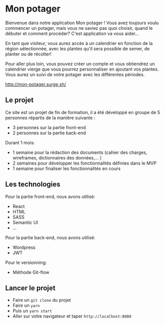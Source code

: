 Mon potager
===============

Bienvenue dans notre application Mon potager !
Vous avez toujours voulu commencer un potager, mais vous ne saviez pas quoi choisir, quand le débuter et comment procéder?
C'est application va vous aider...

En tant que visiteur, vous aurez accès à un calendrier en fonction de la région sélectionnée, avec les plantes qu'il sera possible de semer, de planter ou de récolter!

Pour aller plus loin, vous pouvez créer un compte et vous obtiendrez un calendrier vierge que vous pourrez personnaliser en ajoutant vos plantes. Vous aurez un suivi de votre potager avec les différentes périodes.

http://mon-potager.surge.sh/

Le projet
--------------------
Ce site est un projet de fin de formation, il a été développé en groupe de 5 personnes répartis de la manière suivante :

- 3 personnes sur la partie front-end
- 2 personnes sur la partie back-end

Durant 1 mois:

- 1 semaine pour la rédaction des documents (cahier des charges, wireframes, dictionnaires des données,... )
- 2 semaines pour développer les fonctionnalités définies dans le MVP
- 1 semaine pour finaliser les fonctionnalités en cours

Les technologies
--------------------

Pour la partie front-end, nous avons utilisé:

- React
- HTML
- SASS
- Semantic UI
- ...
  
Pour la partie back-end, nous avons utilisé:

- Wordpress
- JWT

Pour le versionning:

- Méthode Git-flow

Lancer le projet
--------------------

- Faire un `git clone` du projet
- Faire un `yarn`
- Puis un `yarn start`
- Aller sur votre navigateur et taper `http://localhost:8080`
